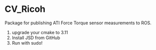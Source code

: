 # CV_Ricoh
Package for publishing ATI Force Torque sensor measurements to ROS.

1) upgrade your cmake to 3.11
2) Install JSD from GitHub
3) Run with sudo! 


